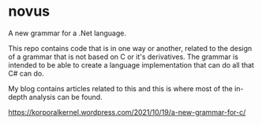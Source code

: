# novus
A new grammar for a .Net language.

This repo contains code that is in one way or another, related to the design of a grammar that is not based on C or it's derivatives. The grammar is intended to be able to create a language implementation that can do all that C# can do.

My blog contains articles related to this and this is where most of the in-depth analysis can be found.

https://korporalkernel.wordpress.com/2021/10/19/a-new-grammar-for-c/

